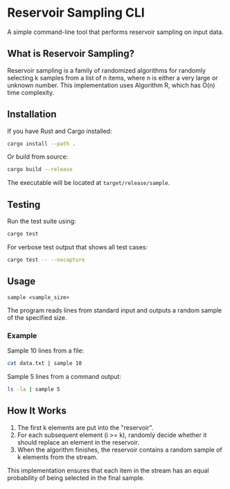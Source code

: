 # Reservoir Sampling CLI

A simple command-line tool that performs reservoir sampling on input data.

## What is Reservoir Sampling?

Reservoir sampling is a family of randomized algorithms for randomly selecting k samples from a list of n items, where n is either a very large or unknown number. This implementation uses Algorithm R, which has O(n) time complexity.

## Installation

If you have Rust and Cargo installed:

```bash
cargo install --path .
```

Or build from source:

```bash
cargo build --release
```

The executable will be located at `target/release/sample`.

## Testing

Run the test suite using:

```bash
cargo test
```

For verbose test output that shows all test cases:

```bash
cargo test -- --nocapture
```

## Usage

```
sample <sample_size>
```

The program reads lines from standard input and outputs a random sample of the specified size.

### Example

Sample 10 lines from a file:

```bash
cat data.txt | sample 10
```

Sample 5 lines from a command output:

```bash
ls -la | sample 5
```

## How It Works

1. The first k elements are put into the "reservoir".
2. For each subsequent element (i >= k), randomly decide whether it should replace an element in the reservoir.
3. When the algorithm finishes, the reservoir contains a random sample of k elements from the stream.

This implementation ensures that each item in the stream has an equal probability of being selected in the final sample.